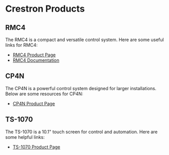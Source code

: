 <link rel="stylesheet" href="../styles.css">

# Crestron Products

## RMC4
The RMC4 is a compact and versatile control system. Here are some useful links for RMC4:

- [RMC4 Product Page](https://www.crestron.com/Products/Control-Hardware-Software/Hardware/Control-Systems/RMC4)
- [RMC4 Documentation](https://www.crestron.com/getmedia/be0f675e-d257-40a8-855b-1ed004a7235e/mg_pm_rmc4)

## CP4N
The CP4N is a powerful control system designed for larger installations. Below are some resources for CP4N:

- [CP4N Product Page](https://www.crestron.com/Products/Control-Hardware-Software/Hardware/Control-Systems/CP4N)

## TS-1070
The TS-1070 is a 10.1" touch screen for control and automation. Here are some helpful links:

- [TS-1070 Product Page](https://www.crestron.com/Products/Touch-Screens/TS-1070)
